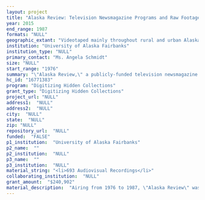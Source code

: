 ```yaml
--- 
layout: project 
title: "Alaska Review: Television Newsmagazine Programs and Raw Footage Digitization and Dissemination Project"
year: 2015
end_range: 1987
formats: "NULL"
geographic_extant: "Videotaped mainly throughout rural and urban Alaska, the series also ventured to San Diego shipyards to examine oil tanker safety, to open seas to view the U.S. Coast Guard policing foreign vessels, to Colorado to report on wolf management, and to Scandinavia with Alaskans studying new fishing techniques."
institution: "University of Alaska Fairbanks"
institution_type: "NULL"
primary_contact: "Ms. Angela Schmidt"
size: "NULL"
start_range: "1976"
summary: "\"Alaska Review,\" a publicly-funded television newsmagazine program airing in Alaska from 1976 to 1987, covered local, state and federal issues facing the young state during a period of intense growth and development. Topics ranged from the trans-Alaska pipeline to education in Indigenous communities. The Alaska Film Archives at University of Alaska Fairbanks (UAF) Rasmuson Library holds all 63 \"Alaska Review\" finished programs, nearly 2,000 raw footage videos utilized in making the series, and related production documents. This two-year project aims to complete cataloging and digitizing of video materials, and to utilize open source media management software to provide online access to the full collection. This project will mirror successful access developments pioneered by UAF Rasmuson Library's oral history unit, and will benefit scholars in media studies, history, and community development. History students will participate, and the public can track project progress as it unfolds."
hc_id: "16771383"
program: "Digitizing Hidden Collections"
grant_type: "Digitizing Hidden Collections"
project_url: "NULL"
address1:  "NULL"
address2:  "NULL"
city:  "NULL"
state:  "NULL"
zip: "NULL"
repository_url:  "NULL"
funded:  "FALSE"
p1_institution:  "University of Alaska Fairbanks"
p2_name:  ""
p2_institution:  "NULL"
p3_name:  ""
p3_institution:  "NULL"
material_string: "<li>693 Audiovisual Recordings</li>"
collaborating_institution:  "NULL"
grant_amount:  "$240,902"
material_description:  "Airing from 1976 to 1987, \"Alaska Review\" was the first statewide public affairs television program in Alaska. The show was designed to explore public policy issues confronting Alaska, and to assist citizens in making decisions about the future of their land. Produced by Independent Public Television, Inc., (IPTV), the series consisted of 16 one-hour shows, 46 half-hour shows, and one three-hour special broadcast.\n\n \n\nPrimary producers and reporters included: Mark O. Badger, Eric Eckholm, Ed Bennett, Janet Archibald, Gary Williams and Laura Richmond. Funded through the Alaska Humanities Forum and State of Alaska, the series won multiple awards for public service and educational programming. An initially substantial budget allowed for reporting from throughout the state, including from remote communities, and furthermore allowed for raw footage videotapes to be retained rather than recorded over as per customary practices. Program segments covered local, state and federal issues facing the state during a period of intense growth and development. Topics included the new trans-Alaska oil pipeline, education and sanitation in rural Indigenous communities, the Alaska Native Claims Settlement Act, community planning in booming cities, alcoholism, aviation safety, wildlife, resource development, homesteading, the growing environmental movement, the U.S military and the Cold War. The series co-produced the first live broadcast of court proceedings in Alaska, with justices hearing arguments on the constitutionality of Alaska's innovative Permanent Fund Dividend program allowing state residents a share in state oil profits.\n\n \n\nIPTV dissolved in 1988. Videotapes for all finished productions and raw footage were later moved to the University of Alaska Fairbanks (UAF), where they became housed with the Alaska Film Archives, a unit of the Alaska and Polar Regions Collections & Archives department in the Rasmuson Library at UAF, shortly after the unit was founded in 1993."
---
```


